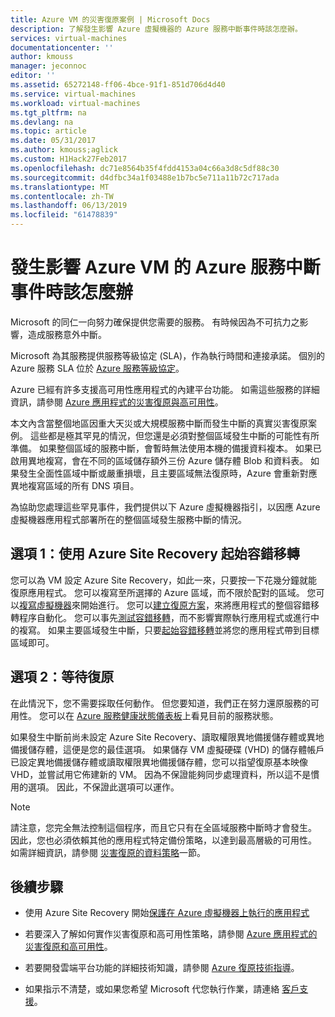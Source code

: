 ```yaml
---
title: Azure VM 的災害復原案例 | Microsoft Docs
description: 了解發生影響 Azure 虛擬機器的 Azure 服務中斷事件時該怎麼辦。
services: virtual-machines
documentationcenter: ''
author: kmouss
manager: jeconnoc
editor: ''
ms.assetid: 65272148-ff06-4bce-91f1-851d706d4d40
ms.service: virtual-machines
ms.workload: virtual-machines
ms.tgt_pltfrm: na
ms.devlang: na
ms.topic: article
ms.date: 05/31/2017
ms.author: kmouss;aglick
ms.custom: H1Hack27Feb2017
ms.openlocfilehash: dc71e8564b35f4fdd4153a04c66a3d8c5df88c30
ms.sourcegitcommit: d4dfbc34a1f03488e1b7bc5e711a11b72c717ada
ms.translationtype: MT
ms.contentlocale: zh-TW
ms.lasthandoff: 06/13/2019
ms.locfileid: "61478839"
---
```

# <a name="what-to-do-in-the-event-that-an-azure-service-disruption-impacts-azure-vms"></a>發生影響 Azure VM 的 Azure 服務中斷事件時該怎麼辦
Microsoft 的同仁一向努力確保提供您需要的服務。 有時候因為不可抗力之影響，造成服務意外中斷。

Microsoft 為其服務提供服務等級協定 (SLA)，作為執行時間和連接承諾。 個別的 Azure 服務 SLA 位於 [Azure 服務等級協定](https://azure.microsoft.com/support/legal/sla/)。

Azure 已經有許多支援高可用性應用程式的內建平台功能。 如需這些服務的詳細資訊，請參閱 [Azure 應用程式的災害復原與高可用性](../resiliency/resiliency-disaster-recovery-high-availability-azure-applications.md)。

本文內含當整個地區因重大天災或大規模服務中斷而發生中斷的真實災害復原案例。 這些都是極其罕見的情況，但您還是必須對整個區域發生中斷的可能性有所準備。 如果整個區域的服務中斷，會暫時無法使用本機的備援資料複本。 如果已啟用異地複寫，會在不同的區域儲存額外三份 Azure 儲存體 Blob 和資料表。 如果發生全面性區域中斷或嚴重損壞，且主要區域無法復原時，Azure 會重新對應異地複寫區域的所有 DNS 項目。

為協助您處理這些罕見事件，我們提供以下 Azure 虛擬機器指引，以因應 Azure 虛擬機器應用程式部署所在的整個區域發生服務中斷的情況。

## <a name="option-1-initiate-a-failover-by-using-azure-site-recovery"></a>選項 1：使用 Azure Site Recovery 起始容錯移轉
您可以為 VM 設定 Azure Site Recovery，如此一來，只要按一下花幾分鐘就能復原應用程式。 您可以複寫至所選擇的 Azure 區域，而不限於配對的區域。 您可以[複寫虛擬機器](https://aka.ms/a2a-getting-started)來開始進行。 您可以[建立復原方案](../site-recovery/site-recovery-create-recovery-plans.md)，來將應用程式的整個容錯移轉程序自動化。 您可以事先[測試容錯移轉](../site-recovery/site-recovery-test-failover-to-azure.md)，而不影響實際執行應用程式或進行中的複寫。 如果主要區域發生中斷，只要[起始容錯移轉](../site-recovery/site-recovery-failover.md)並將您的應用程式帶到目標區域即可。


## <a name="option-2-wait-for-recovery"></a>選項 2：等待復原
在此情況下，您不需要採取任何動作。 但您要知道，我們正在努力還原服務的可用性。 您可以在 [Azure 服務健康狀態儀表板](https://azure.microsoft.com/status/)上看見目前的服務狀態。

如果發生中斷前尚未設定 Azure Site Recovery、讀取權限異地備援儲存體或異地備援儲存體，這便是您的最佳選項。 如果儲存 VM 虛擬硬碟 (VHD) 的儲存體帳戶已設定異地備援儲存體或讀取權限異地備援儲存體，您可以指望復原基本映像 VHD，並嘗試用它佈建新的 VM。 因為不保證能夠同步處理資料，所以這不是慣用的選項。 因此，不保證此選項可以運作。


> [!NOTE]
> 請注意，您完全無法控制這個程序，而且它只有在全區域服務中斷時才會發生。 因此，您也必須依賴其他的應用程式特定備份策略，以達到最高層級的可用性。 如需詳細資訊，請參閱 [災害復原的資料策略](https://docs.microsoft.com/azure/architecture/resiliency/disaster-recovery-azure-applications#data-strategies-for-disaster-recovery)一節。
>
>

## <a name="next-steps"></a>後續步驟

- 使用 Azure Site Recovery 開始[保護在 Azure 虛擬機器上執行的應用程式](https://aka.ms/a2a-getting-started)

- 若要深入了解如何實作災害復原和高可用性策略，請參閱 [Azure 應用程式的災害復原和高可用性](../resiliency/resiliency-disaster-recovery-high-availability-azure-applications.md)。

- 若要開發雲端平台功能的詳細技術知識，請參閱 [Azure 復原技術指導](../resiliency/resiliency-technical-guidance.md)。


- 如果指示不清楚，或如果您希望 Microsoft 代您執行作業，請連絡 [客戶支援](https://portal.azure.com/#blade/Microsoft_Azure_Support/HelpAndSupportBlade)。
